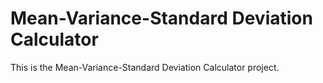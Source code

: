 # Mean-Variance-Standard Deviation Calculator

This is the Mean-Variance-Standard Deviation Calculator project. 
